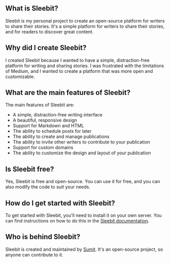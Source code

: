## What is Sleebit?

Sleebit is my personal project to create an open-source platform for writers to share their stories. It's a simple platform for writers to share their stories, and for readers to discover great content.

## Why did I create Sleebit?

I created Sleebit because I wanted to have a simple, distraction-free platform for writing and sharing stories. I was frustrated with the limitations of Medium, and I wanted to create a platform that was more open and customizable.

## What are the main features of Sleebit?

The main features of Sleebit are:

- A simple, distraction-free writing interface
- A beautiful, responsive design
- Support for Markdown and HTML
- The ability to schedule posts for later
- The ability to create and manage publications
- The ability to invite other writers to contribute to your publication
- Support for custom domains
- The ability to customize the design and layout of your publication

## Is Sleebit free?

Yes, Sleebit is free and open-source. You can use it for free, and you can also modify the code to suit your needs.

## How do I get started with Sleebit?

To get started with Sleebit, you'll need to install it on your own server. You can find instructions on how to do this in the [Sleebit documentation](https://github.com/codeit13/sleebit/blob/master/docs/installation.md).

## Who is behind Sleebit?

Sleebit is created and maintained by [Sumit](https://github.com/codeit13). It's an open-source project, so anyone can contribute to it.
